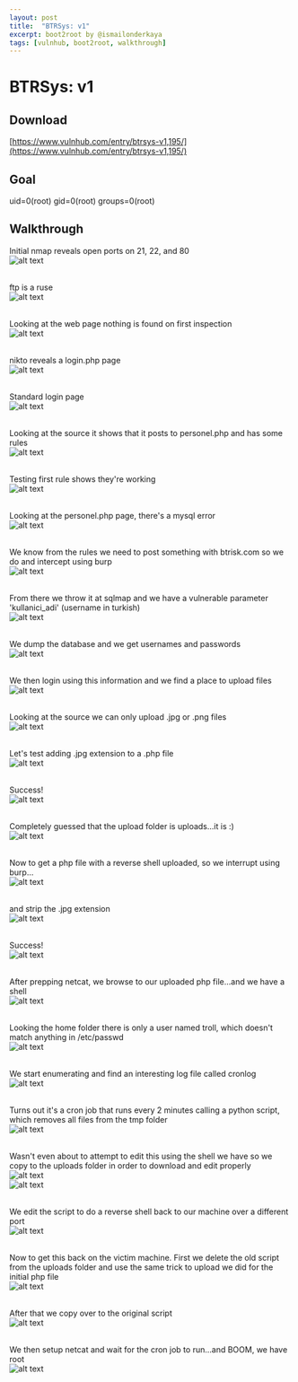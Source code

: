 ```yaml
---
layout: post
title:  "BTRSys: v1"
excerpt: boot2root by @ismailonderkaya
tags: [vulnhub, boot2root, walkthrough]
---
```


# BTRSys: v1
## Download
[https://www.vulnhub.com/entry/btrsys-v1,195/](https://www.vulnhub.com/entry/btrsys-v1,195/)

## Goal 
uid=0(root) gid=0(root) groups=0(root)

## Walkthrough
Initial nmap reveals open ports on 21, 22, and 80
<br>![alt text](../vulnhub/BTRSys_v1/btr1-nmap-000.png)
<br><br>

ftp is a ruse
<br>![alt text](../vulnhub/BTRSys_v1/btr1-ftp-001.png)
<br><br>

Looking at the web page nothing is found on first inspection
<br>![alt text](../vulnhub/BTRSys_v1/btr1-web1-002.png)
<br><br>

nikto reveals a login.php page
<br>![alt text](../vulnhub/BTRSys_v1/btr1-nikto-003.png)
<br><br>

Standard login page 
<br>![alt text](../vulnhub/BTRSys_v1/btr1-login-004.png)
<br><br>

Looking at the source it shows that it posts to personel.php and has some rules
<br>![alt text](../vulnhub/BTRSys_v1/btr1-loginsource-005.png)
<br><br>

Testing first rule shows they're working
<br>![alt text](../vulnhub/BTRSys_v1/btr1-logintest-006.png)
<br><br>

Looking at the personel.php page, there's a mysql error
<br>![alt text](../vulnhub/BTRSys_v1/btr1-personel-007.png)
<br><br>

We know from the rules we need to post something with btrisk.com so we do and intercept using burp
<br>![alt text](../vulnhub/BTRSys_v1/btr1-burp-008.png)
<br><br>

From there we throw it at sqlmap and we have a vulnerable parameter 'kullanici_adi' (username in turkish)
<br>![alt text](../vulnhub/BTRSys_v1/btr1-sqli1-009.png)
<br><br>

We dump the database and we get usernames and passwords
<br>![alt text](../vulnhub/BTRSys_v1/btr1-sqli2-010.png)
<br><br>

We then login using this information and we find a place to upload files
<br>![alt text](../vulnhub/BTRSys_v1/btr1-webupload-011.png)
<br><br>

Looking at the source we can only upload .jpg or .png files
<br>![alt text](../vulnhub/BTRSys_v1/btr1-uploadrules-012.png)
<br><br>

Let's test adding .jpg extension to a .php file
<br>![alt text](../vulnhub/BTRSys_v1/btr1-upload-013.png)
<br><br>

Success!
<br>![alt text](../vulnhub/BTRSys_v1/btr1-success-014.png)
<br><br>

Completely guessed that the upload folder is uploads...it is :)
<br>![alt text](../vulnhub/BTRSys_v1/btr1-uploads-014.png)
<br><br>

Now to get a php file with a reverse shell uploaded, so we interrupt using burp...
<br>![alt text](../vulnhub/BTRSys_v1/btr1-burp1-015.png)
<br><br>

and strip the .jpg extension
<br>![alt text](../vulnhub/BTRSys_v1/btr1-burp2-016.png)
<br><br>

Success!
<br>![alt text](../vulnhub/BTRSys_v1/btr1-uploads-017.png)
<br><br>

After prepping netcat, we browse to our uploaded php file...and we have a shell
<br>![alt text](../vulnhub/BTRSys_v1/btr1-shell-018.png)
<br><br>

Looking the home folder there is only a user named troll, which doesn't match anything in /etc/passwd
<br>![alt text](../vulnhub/BTRSys_v1/btr1-troll-019.png)
<br><br>

We start enumerating and find an interesting log file called cronlog
<br>![alt text](../vulnhub/BTRSys_v1/btr1-cronlog-020.png)
<br><br>

Turns out it's a cron job that runs every 2 minutes calling a python script, which removes all files from the tmp folder
<br>![alt text](../vulnhub/BTRSys_v1/btr1-cleaner1-021.png)
<br><br>

Wasn't even about to attempt to edit this using the shell we have so we copy to the uploads folder in order to download and edit properly
<br>![alt text](../vulnhub/BTRSys_v1/btr1-cleaner2-022.png)
<br>![alt text](../vulnhub/BTRSys_v1/btr1-uploads-023.png)
<br><br>

We edit the script to do a reverse shell back to our machine over a different port
<br>![alt text](../vulnhub/BTRSys_v1/btr1-newcleaner-024.png)
<br><br>

Now to get this back on the victim machine.  First we delete the old script from the uploads folder and use the same trick to upload we did for the initial php file
<br>![alt text](../vulnhub/BTRSys_v1/btr1-burp-025.png)
<br><br>

After that we copy over to the original script
<br>![alt text](../vulnhub/BTRSys_v1/btr1-reverse-026.png)
<br><br>

We then setup netcat and wait for the cron job to run...and BOOM, we have root
<br>![alt text](../vulnhub/BTRSys_v1/btr1-root-028.png)
<br><br>

